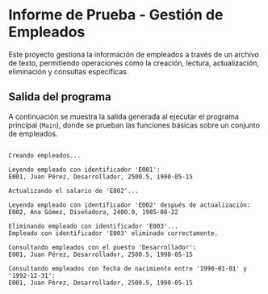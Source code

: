 # Informe de Prueba - Gestión de Empleados

Este proyecto gestiona la información de empleados a través de un archivo de texto, permitiendo operaciones como la creación, lectura, actualización, eliminación y consultas específicas.

## Salida del programa

A continuación se muestra la salida generada al ejecutar el programa principal (`Main`), donde se prueban las funciones básicas sobre un conjunto de empleados.

```code

Creando empleados...

Leyendo empleado con identificador 'E001':
E001, Juan Pérez, Desarrollador, 2500.5, 1990-05-15

Actualizando el salario de 'E002'...

Leyendo empleado con identificador 'E002' después de actualización:
E002, Ana Gómez, Diseñadora, 2400.0, 1985-08-22

Eliminando empleado con identificador 'E003'...
Empleado con identificador 'E003' eliminado correctamente.

Consultando empleados con el puesto 'Desarrollador':
E001, Juan Pérez, Desarrollador, 2500.5, 1990-05-15

Consultando empleados con fecha de nacimiento entre '1990-01-01' y '1992-12-31':        
E001, Juan Pérez, Desarrollador, 2500.5, 1990-05-15

```
